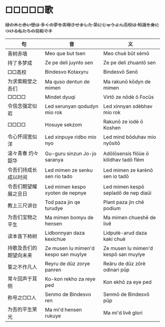 # □□□□□歌

<del lang="ja">緑の木と赤い壁は
多くの夢を実現させました
第にじゅうよん高校は
知識を身につける私たちの宮殿です</del>

|句|音|义|
|-|-|-|
|青树赤墙|Meo que but tsen|Meo chuè būt sèmō|
|持了多梦成|Ze pe deli juynto sen|Ze pe deli zhuantō sen|
|□□高校|Bindesvo Kotaxyru|Bindesvō Senō|
|为求索殿堂之吾们|Ma quso dentun de mimen|Ma rakunō kōdyn de mimen|
|□□□□|Mindet dyuqi|Virtō ze nōdè ō Focūs|
|令信念强定似岩|Led serunyan qodudyn mio rok|Led xinnyan sdèbhav mio rok|
|□□□□|Hosuye sekzom|Rakunō ze iodè ō Koshen|
|令心怀阔宽似洋|Led xinpuye ridbo mio nyo|Led mind bōduhav mio nyōsitō|
|滚々青春  灼々韶华|Gu-guru sinzun  Jo-jo saranya|Adōlōsensis flōüe ō kilidhav tadō flèm|
|令吾们持成长成以时间|Led mimen ze senku sen rio tado|Led mimen ze karènō sen io tadō|
|令吾们期望耀展之旦日|Led mimen kespo xyoten de nepnye|Led mimen kespō sepladō de nep diaüi|
|教上三尺讲台|Tod paza jin qe turudye|Plant paza jin chē podium|
|为吾们宝物之平生|Ma mimen bomyu de hensen|Ma mimen chueshē de livê|
|读本音下柿树|Lidbonnyan daza kexichue|Lidputè-arud daza kaki chuè|
|持歌及吾们的期望向未来|Ze musen lu mimen'd kespo san muylye|Ze musen lu mimen'd kespō san muylye|
|誓之不作凡人|Reyru de dūz zorye panren|Reäru de dūz zōrè odinari pūp|
|常々回声于耳侧|Ko-kon rekho za reye ped|Kon ekhō za eye ped|
|称号之□□人|Senmo de Bindesvo ren|Senmō de Bindesvō pūp|
|为吾的平生荣光|Ma mi'd hensen rukuye|Ma mi'd livê glori|
